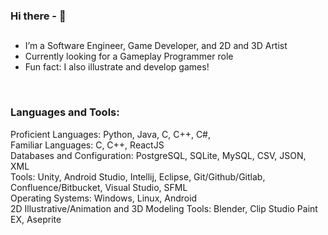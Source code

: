 ### Hi there - 👋

## 

- I’m a Software Engineer, Game Developer, and 2D and 3D Artist
- Currently looking for a Gameplay Programmer role
- Fun fact: I also illustrate and develop games!
<br />

### Languages and Tools:

Proficient Languages: Python, Java, C, C++, C#, 
<br />
Familiar Languages: C, C++, ReactJS
<br />
Databases and Configuration: PostgreSQL, SQLite, MySQL, CSV, JSON, XML
<br />
Tools: Unity, Android Studio, Intellij, Eclipse,  Git/Github/Gitlab, Confluence/Bitbucket, Visual Studio, SFML
<br />
Operating Systems: Windows, Linux, Android
<br />
2D Illustrative/Animation and 3D Modeling Tools: Blender, Clip Studio Paint EX, Aseprite
<br />

